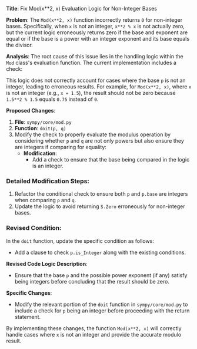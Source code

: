 **Title**: Fix Mod(x**2, x) Evaluation Logic for Non-Integer Bases

**Problem**:
The `Mod(x**2, x)` function incorrectly returns `0` for non-integer bases. Specifically, when `x` is not an integer, `x**2 % x` is not actually zero, but the current logic erroneously returns zero if the base and exponent are equal or if the base is a power with an integer exponent and its base equals the divisor.

**Analysis**:
The root cause of this issue lies in the handling logic within the `Mod` class's evaluation function. The current implementation includes a check: 

This logic does not correctly account for cases where the base `p` is not an integer, leading to erroneous results. For example, for `Mod(x**2, x)`, where `x` is not an integer (e.g., `x = 1.5`), the result should not be zero because `1.5**2 % 1.5` equals `0.75` instead of `0`.

**Proposed Changes**:
1. **File**: `sympy/core/mod.py`
2. **Function**: `doit(p, q)`
3. Modify the check to properly evaluate the modulus operation by considering whether `p` and `q` are not only powers but also ensure they are integers if comparing for equality:
   - **Modification**:
     - Add a check to ensure that the base being compared in the logic is an integer.

### Detailed Modification Steps:
1. Refactor the conditional check to ensure both `p` and `p.base` are integers when comparing `p` and `q`.
2. Update the logic to avoid returning `S.Zero` erroneously for non-integer bases.

### Revised Condition:
In the `doit` function, update the specific condition as follows:
- Add a clause to check `p.is_Integer` along with the existing conditions.

**Revised Code Logic Description**:
- Ensure that the base `p` and the possible power exponent (if any) satisfy being integers before concluding that the result should be zero.

**Specific Changes**:
- Modify the relevant portion of the `doit` function in `sympy/core/mod.py` to include a check for `p` being an integer before proceeding with the return statement.

By implementing these changes, the function `Mod(x**2, x)` will correctly handle cases where `x` is not an integer and provide the accurate modulo result.